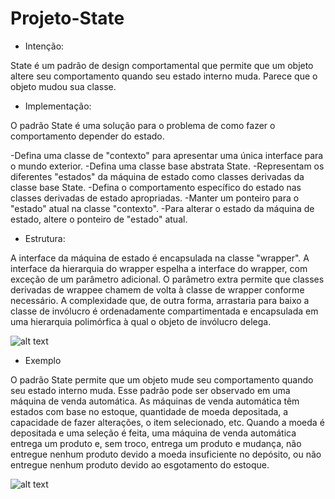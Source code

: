 # Projeto-State
- Intenção:

State é um padrão de design comportamental que permite que um objeto altere seu comportamento quando seu estado interno muda. Parece que o objeto mudou sua classe.

- Implementação:

O padrão State é uma solução para o problema de como fazer o comportamento depender do estado.

-Defina uma classe de "contexto" para apresentar uma única interface para o mundo exterior.
-Defina uma classe base abstrata State.
-Representam os diferentes "estados" da máquina de estado como classes derivadas da classe base State.
-Defina o comportamento específico do estado nas classes derivadas de estado apropriadas.
-Manter um ponteiro para o "estado" atual na classe "contexto".
-Para alterar o estado da máquina de estado, altere o ponteiro de "estado" atual.

- Estrutura:

A interface da máquina de estado é encapsulada na classe "wrapper". A interface da hierarquia do wrapper espelha a interface do wrapper, com exceção de um parâmetro adicional. O parâmetro extra permite que classes derivadas de wrappee chamem de volta à classe de wrapper conforme necessário. A complexidade que, de outra forma, arrastaria para baixo a classe de invólucro é ordenadamente compartimentada e encapsulada em uma hierarquia polimórfica à qual o objeto de invólucro delega.

![alt text](https://sourcemaking.com/files/v2/content/patterns/State1.png)

- Exemplo

O padrão State permite que um objeto mude seu comportamento quando seu estado interno muda. Esse padrão pode ser observado em uma máquina de venda automática. As máquinas de venda automática têm estados com base no estoque, quantidade de moeda depositada, a capacidade de fazer alterações, o item selecionado, etc. Quando a moeda é depositada e uma seleção é feita, uma máquina de venda automática entrega um produto e, sem troco, entrega um produto e mudança, não entregue nenhum produto devido a moeda insuficiente no depósito, ou não entregue nenhum produto devido ao esgotamento do estoque.

![alt text](https://sourcemaking.com/files/v2/content/patterns/State_example1.png)
